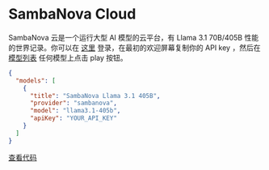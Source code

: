 # SambaNova Cloud

SambaNova 云是一个运行大型 AI 模型的云平台，有 Llama 3.1 70B/405B 性能的世界记录。你可以在 [这里](https://cloud.sambanova.ai/) 登录，在最初的欢迎屏幕复制你的 API key ，然后在 [模型列表](https://community.sambanova.ai/t/quick-start-guide/104) 任何模型上点击 play 按钮。

```json title="config.json"
{
  "models": [
    {
      "title": "SambaNova Llama 3.1 405B",
      "provider": "sambanova",
      "model": "llama3.1-405b",
      "apiKey": "YOUR_API_KEY"
    }
  ]
}
```

[查看代码](https://github.com/continuedev/continue/blob/main/core/llm/llms/SambaNova.ts)
